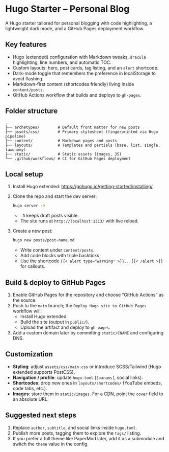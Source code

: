 # Hugo Starter – Personal Blog

A Hugo starter tailored for personal blogging with code highlighting, a lightweight dark mode, and a GitHub Pages deployment workflow.

## Key features
- Hugo (extended) configuration with Markdown tweaks, `dracula` highlighting, line numbers, and automatic TOC.
- Custom layouts: hero, post cards, tag listing, and an `alert` shortcode.
- Dark-mode toggle that remembers the preference in localStorage to avoid flashing.
- Markdown-first content (shortcodes friendly) living inside `content/posts`.
- GitHub Actions workflow that builds and deploys to `gh-pages`.

## Folder structure
```
.
├── archetypes/        # Default front matter for new posts
├── assets/css/        # Primary stylesheet (fingerprinted via Hugo pipeline)
├── content/           # Markdown pages and posts
├── layouts/           # Templates and partials (base, list, single, taxonomy)
├── static/            # Static assets (images, JS)
└── .github/workflows/ # CI for GitHub Pages deployment
```

## Local setup
1. Install Hugo extended: https://gohugo.io/getting-started/installing/
2. Clone the repo and start the dev server:
   ```bash
   hugo server -D
   ```
   - `-D` keeps draft posts visible.
   - The site runs at `http://localhost:1313/` with live reload.

3. Create a new post:
   ```bash
   hugo new posts/post-name.md
   ```
   - Write content under `content/posts`.
   - Add code blocks with triple backticks.
   - Use the shortcode `{{< alert type="warning" >}}...{{< /alert >}}` for callouts.

## Build & deploy to GitHub Pages
1. Enable GitHub Pages for the repository and choose “GitHub Actions” as the source.
2. Push to the `main` branch; the `Deploy Hugo site to GitHub Pages` workflow will:
   - Install Hugo extended.
   - Build the site (output in `public/`).
   - Upload the artifact and deploy to `gh-pages`.
3. Add a custom domain later by committing `static/CNAME` and configuring DNS.

## Customization
- **Styling**: adjust `assets/css/main.css` or introduce SCSS/Tailwind (Hugo extended supports PostCSS).
- **Navigation / profile**: update `hugo.toml` (`[params]`, social links).
- **Shortcodes**: drop new ones in `layouts/shortcodes/` (YouTube embeds, code tabs, etc.).
- **Images**: store them in `static/images`. For a CDN, point the `cover` field to an absolute URL.

## Suggested next steps
1. Replace `author`, `subtitle`, and social links inside `hugo.toml`.
2. Publish more posts, tagging them to explore the `tags/` listing.
3. If you prefer a full theme like PaperMod later, add it as a submodule and switch the `theme` value in the config.
